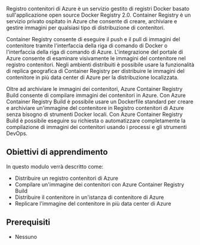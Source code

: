 Registro contenitori di Azure è un servizio gestito di registri Docker basato sull'applicazione open source Docker Registry 2.0. Container Registry è un servizio privato ospitato in Azure che consente di creare, archiviare e gestire immagini per qualsiasi tipo di distribuzione di contenitori.

Container Registry consente di eseguire il push e il pull di immagini del contenitore tramite l'interfaccia della riga di comando di Docker o l'interfaccia della riga di comando di Azure. L'integrazione del portale di Azure consente di esaminare visivamente le immagini del contenitore nel registro contenitori. Negli ambienti distribuiti è possibile usare la funzionalità di replica geografica di Container Registry per distribuire le immagini del contenitore in più data center di Azure per la distribuzione localizzata.

Oltre ad archiviare le immagini dei contenitori, Azure Container Registry Build consente di compilare immagini dei contenitori in Azure. Con Azure Container Registry Build è possibile usare un Dockerfile standard per creare e archiviare un'immagine del contenitore in Registro contenitori di Azure senza bisogno di strumenti Docker locali. Con Azure Container Registry Build è possibile eseguire su richiesta o automatizzare completamente la compilazione di immagini dei contenitori usando i processi e gli strumenti DevOps.

## <a name="learning-objectives"></a>Obiettivi di apprendimento

In questo modulo verrà descritto come:

- Distribuire un registro contenitori di Azure
- Compilare un'immagine dei contenitori con Azure Container Registry Build
- Distribuire il contenitore in un'istanza di contenitore di Azure
- Replicare l'immagine del contenitore in più data center di Azure

## <a name="prerequisites"></a>Prerequisiti  

- Nessuno